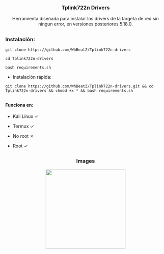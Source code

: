 <h3><p align="center">Tplink722n Drivers</p></h3>
<p align="center">Herramienta diseñada para instalar los drivers de la targeta de red sin ningun error, en versiones posteriores 5.18.0.</p>

##

<h3>Instalación:</h3>

```
git clone https://github.com/WhBeatZ/Tplink722n-drivers
```

```
cd Tplink722n-drivers
```

```
bash requirements.sh
```

- Instalación rápida:

```
git clone https://github.com/WhBeatZ/Tplink722n-drivers.git && cd Tplink722n-drivers && chmod +x * && bash requirements.sh
```

##

<h4>Funciona en:</h4>

- Kali Linux ✓

- Termux ✓

- No root ✗

- Root ✓

##

<h3><p align="center">Images</p></h3>
<p align="center">
  <img src="https://github.com/WhBeatZ/Tplink722n-drivers/blob/main/files/image1.png" height="250px">
 </p>
